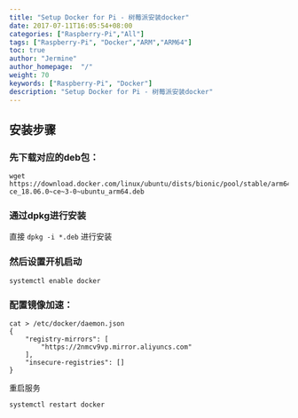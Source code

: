 ```yaml
---
title: "Setup Docker for Pi - 树莓派安装docker"
date: 2017-07-11T16:05:54+08:00
categories: ["Raspberry-Pi","All"]
tags: ["Raspberry-Pi", "Docker","ARM","ARM64"]
toc: true
author: "Jermine"
author_homepage:  "/"
weight: 70
keywords: ["Raspberry-Pi", "Docker"]
description: "Setup Docker for Pi - 树莓派安装docker"
---
```


## 安装步骤

### 先下载对应的deb包：

```
wget https://download.docker.com/linux/ubuntu/dists/bionic/pool/stable/arm64/docker-ce_18.06.0~ce~3-0~ubuntu_arm64.deb 
```


### 通过dpkg进行安装 

直接 `dpkg -i *.deb` 进行安装


### 然后设置开机启动


```
systemctl enable docker
```

### 配置镜像加速：

```
cat > /etc/docker/daemon.json
{
    "registry-mirrors": [
        "https://2nmcv9vp.mirror.aliyuncs.com"
    ],
    "insecure-registries": []
}

```

重启服务

```
systemctl restart docker
```
